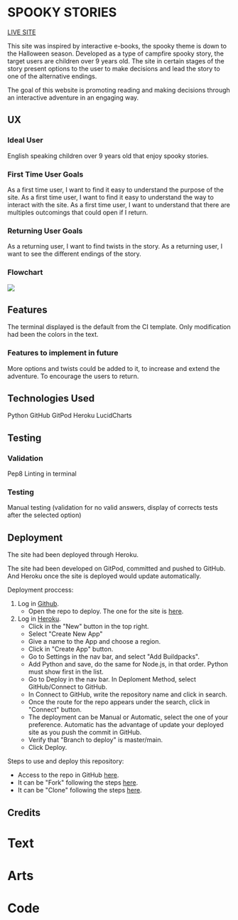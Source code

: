 # SPOOKY STORIES

[LIVE SITE](https://pp3-python.herokuapp.com/)


This site was inspired by interactive e-books, the spooky theme is down to the Halloween season. Developed as a type of campfire spooky story, the target users are children over 9 years old. The site in certain stages of the story present options to the user to make decisions and lead the story to one of the alternative endings.

The goal of this website is promoting reading and making decisions through an interactive adventure in an engaging way.

## UX

### Ideal User 

English speaking children over 9 years old that enjoy spooky stories.

### First Time User Goals

As a first time user, I want to find it easy to understand the purpose of the site.
As a first time user, I want to find it easy to understand the way to interact with the site.
As a first time user, I want to understand that there are multiples outcomings that could open if I return.

### Returning User Goals

As a returning user, I want to find twists in the story.
As a returning user, I want to see the different endings of the story.

### Flowchart

![](https://share.balsamiq.com/c/rX1TCfGCoBMT2giNVCjCkv.png)

## Features

The terminal displayed is the default from the CI template. Only modification had been the colors in the text.

### Features to implement in future

More options and twists could be added to it, to increase and extend the adventure. To encourage the users to return.

## Technologies Used

Python
GitHub
GitPod
Heroku
LucidCharts 

## Testing

### Validation
Pep8
Linting in terminal

### Testing
Manual testing (validation for no valid answers, display of corrects tests after the selected option)


## Deployment

The site had been deployed through Heroku. 

The site had been developed on GitPod, committed and pushed to GitHub. And Heroku once the site is deployed would update automatically.

Deployment proccess:

1. Log in [Github](https://github.com/).
    - Open the repo to deploy. The one for the site is [here](https://github.com/IvetteMcDermott/PP3-Python).
2. Log in [Heroku](https://www.heroku.com/).
    - Click in the "New" button in the top right.
    - Select "Create New App"
    - Give a name to the App and choose a region.
    - Click in "Create App" button.
    - Go to Settings in the nav bar, and select "Add Buildpacks".
    - Add Python and save, do the same for Node.js, in that order. Python must show first in the list.
    - Go to Deploy in the nav bar. In Deploment Method, select GitHub/Connect to GitHub.
    - In Connect to GitHub, write the repository name and click in search.
    - Once the route for the repo appears under the search, click in "Connect" button.
    - The deployment can be Manual or Automatic, select the one of your preference. Automatic has the advantage of update your deployed site as you push the commit in GitHub.
    - Verify that "Branch to deploy" is master/main.
    - Click Deploy.

Steps to use and deploy this repository:

- Access to the repo in GitHub [here](https://github.com/IvetteMcDermott/PP3-Python).
- It can be "Fork" following the steps [here](https://docs.github.com/en/get-started/quickstart/fork-a-repo).
- It can be "Clone" following the steps [here](https://docs.github.com/en/repositories/creating-and-managing-repositories/cloning-a-repository#cloning-a-repository).


## Credits

# Text

# Arts

# Code

